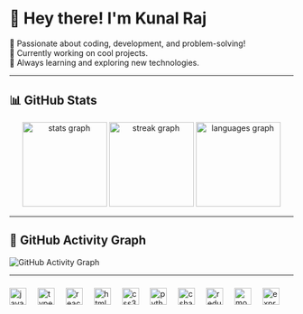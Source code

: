 # 👋 Hey there! I'm Kunal Raj  

🚀 Passionate about coding, development, and problem-solving!  
🔭 Currently working on cool projects.  
🌱 Always learning and exploring new technologies.  

---

## 📊 GitHub Stats

<div align="center">
  <img src="https://github-readme-stats.vercel.app/api?username=rajkunal024&show_icons=true&theme=tokyonight" height="150" alt="stats graph"  />
  <img src="https://streak-stats.demolab.com?user=rajkunal024&locale=en&mode=daily&theme=dracula&hide_border=false&border_radius=5" height="150" alt="streak graph" />

  <img src="https://github-readme-stats.vercel.app/api/top-langs/?username=rajkunal024&layout=compact&theme=tokyonight" height="150" alt="languages graph"  />
</div>

---


## 🌟 GitHub Activity Graph

![GitHub Activity Graph](https://github-readme-activity-graph.vercel.app/graph?username=rajkunal024&theme=tokyo-night)

---
###

<div align="left">
  <img src="https://cdn.jsdelivr.net/gh/devicons/devicon/icons/javascript/javascript-original.svg" height="30" alt="javascript logo"  />
  <img width="12" />
  <img src="https://cdn.jsdelivr.net/gh/devicons/devicon/icons/typescript/typescript-original.svg" height="30" alt="typescript logo"  />
  <img width="12" />
  <img src="https://cdn.jsdelivr.net/gh/devicons/devicon/icons/react/react-original.svg" height="30" alt="react logo"  />
  <img width="12" />
  <img src="https://cdn.jsdelivr.net/gh/devicons/devicon/icons/html5/html5-original.svg" height="30" alt="html5 logo"  />
  <img width="12" />
  <img src="https://cdn.jsdelivr.net/gh/devicons/devicon/icons/css3/css3-original.svg" height="30" alt="css3 logo"  />
  <img width="12" />
  <img src="https://cdn.jsdelivr.net/gh/devicons/devicon/icons/python/python-original.svg" height="30" alt="python logo"  />
  <img width="12" />
  <img src="https://cdn.jsdelivr.net/gh/devicons/devicon/icons/csharp/csharp-original.svg" height="30" alt="csharp logo"  />
  <img width="12" />
  <img src="https://skillicons.dev/icons?i=redux" height="30" alt="redux logo"  />
  <img width="12" />
  <img src="https://skillicons.dev/icons?i=mongodb" height="30" alt="mongodb logo"  />
  <img width="12" />
  <img src="https://skillicons.dev/icons?i=express" height="30" alt="express logo"  />
</div>

###